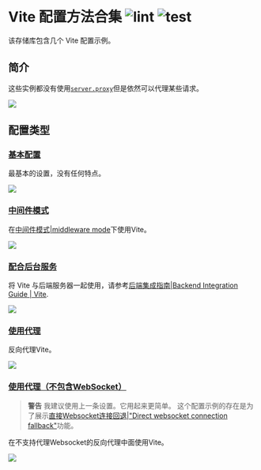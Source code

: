 # Vite 配置方法合集 ![lint](https://github.com/sapphi-red/vite-setup-catalogue/workflows/lint/badge.svg) ![test](https://github.com/sapphi-red/vite-setup-catalogue/workflows/test/badge.svg)

该存储库包含几个 Vite 配置示例。

## 简介

这些实例都没有使用[`server.proxy`](https://vitejs.dev/config/#server-proxy)但是依然可以代理某些请求。

![](/docs-image/server-proxy.svg)

## 配置类型

### [基本配置](https://github.com/sapphi-red/vite-setup-catalogue/tree/main/examples/basic)

最基本的设置，没有任何特点。

![](/docs-image/basic.svg)

### [中间件模式](https://github.com/sapphi-red/vite-setup-catalogue/tree/main/examples/middleware-mode)

在[中间件模式|middleware mode](https://vitejs.dev/guide/ssr.html#setting-up-the-dev-server)下使用Vite。

![](/docs-image/middleware-mode.svg)

### [配合后台服务](https://github.com/sapphi-red/vite-setup-catalogue/tree/main/examples/backend-server)

将 Vite 与后端服务器一起使用，请参考[后端集成指南|Backend Integration Guide | Vite](https://vitejs.dev/guide/backend-integration.html).

![](/docs-image/backend-server.svg)

### [使用代理](https://github.com/sapphi-red/vite-setup-catalogue/tree/main/examples/with-proxy)

反向代理Vite。

![](/docs-image/with-proxy.svg)

### [使用代理（不包含WebSocket）](https://github.com/sapphi-red/vite-setup-catalogue/tree/main/examples/with-proxy-no-websocket)

> **警告**
> 我建议使用上一条设置。它用起来更简单。
> 这个配置示例的存在是为了展示[直接Websocket连接回退|"Direct websocket connection fallback"](https://vitejs.dev/config/server-options.html#server-hmr)功能。

在不支持代理Websocket的反向代理中面使用Vite。

![](/docs-image/with-proxy-no-websocket.svg)
